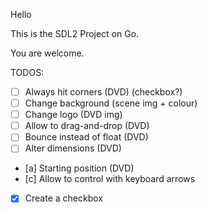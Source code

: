Hello

This is the SDL2 Project on Go.

You are welcome.

TODOS:
- [ ] Always hit corners (DVD) (checkbox?)
- [ ] Change background (scene img + colour)
- [ ] Change logo (DVD img)
- [ ] Allow to drag-and-drop (DVD)
- [ ] Bounce instead of float (DVD)
- [ ] Alter dimensions (DVD)
- [a] Starting position (DVD)
- [c] Allow to control with keyboard arrows
- [x] Create a checkbox

